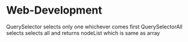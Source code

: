 # Web-Development

QuerySelector selects only one whichever comes first
QuerySelectorAll selects selects all and returns nodeList which is same as array
